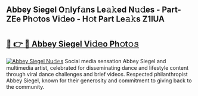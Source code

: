 ## Abbey Siegel O𝚗lyf𝚊ns Le𝚊𝚔ed N𝚞𝚍es - Part-ZEe Ph𝚘tos Vi𝚍eo - H𝚘t Part Le𝚊𝚔s Z1lUA

# <h2><a href="http://hf8fvuz.feru.top/?c=Abbey+Siegel">🔗 👉 🔴 Abbey Siegel Vi𝚍𝚎o Ph𝚘t𝚘𝚜</a></h2>

[![Abbey Siegel Nu𝚍𝚎s](https://i.imgur.com/0TWrTi3.gif)](http://hf8fvuz.feru.top/?c=Abbey+Siegel)
Social media sensation Abbey Siegel and multimedia artist, celebrated for disseminating dance and lifestyle content through viral dance challenges and brief videos. Respected philanthropist Abbey Siegel, known for their generosity and commitment to giving back to the community. 
